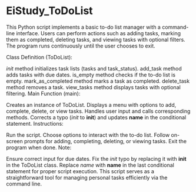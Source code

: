 # EiStudy_ToDoList

This Python script implements a basic to-do list manager with a command-line interface. Users can perform actions such as adding tasks, marking them as completed, deleting tasks, and viewing tasks with optional filters. The program runs continuously until the user chooses to exit.

Class Definition (ToDoList):

_init_ method initializes task lists (tasks and task_status).
add_task method adds tasks with due dates.
is_empty method checks if the to-do list is empty.
mark_as_completed method marks a task as completed.
delete_task method removes a task.
view_tasks method displays tasks with optional filtering.
Main Function (main):

Creates an instance of ToDoList.
Displays a menu with options to add, complete, delete, or view tasks.
Handles user input and calls corresponding methods.
Corrects a typo (_init_ to __init__) and updates __name__ in the conditional statement.
Instructions:

Run the script.
Choose options to interact with the to-do list.
Follow on-screen prompts for adding, completing, deleting, or viewing tasks.
Exit the program when done.
Note:

Ensure correct input for due dates.
Fix the _init_ typo by replacing it with __init__ in the ToDoList class.
Replace _name_ with __name__ in the last conditional statement for proper script execution.
This script serves as a straightforward tool for managing personal tasks efficiently via the command line.
